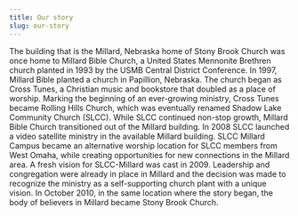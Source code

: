 ```yaml
---
title: Our story
slug: our-story
---
```

The building that is the Millard, Nebraska home of Stony Brook Church was once home to Millard Bible Church, a United States Mennonite Brethren church planted in 1993 by the USMB Central District Conference.
In 1997, Millard Bible planted a church in Papillion, Nebraska.
The church began as Cross Tunes, a Christian music and bookstore that doubled as a place of worship.
Marking the beginning of an ever-growing ministry, Cross Tunes became Rolling Hills Church, which was eventually renamed Shadow Lake Community Church (SLCC).
While SLCC continued non-stop growth, Millard Bible Church transitioned out of the Millard building.
In 2008 SLCC launched a video satellite ministry in the available Millard building.
SLCC Millard Campus became an alternative worship location for SLCC members from West Omaha, while creating opportunities for new connections in the Millard area.
A fresh vision for SLCC-Millard was cast in 2009.
Leadership and congregation were already in place in Millard and the decision was made to recognize the ministry as a self-supporting church plant with a unique vision.
In October 2010, in the same location where the story began, the body of believers in Millard became Stony Brook Church.